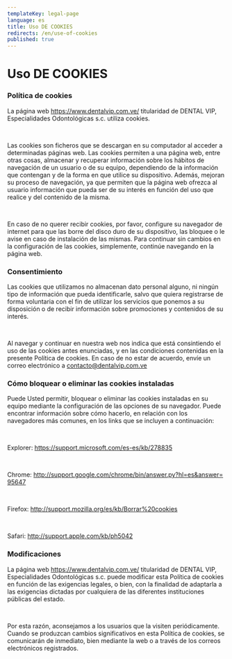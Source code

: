 ```yaml
---
templateKey: legal-page
language: es
title: Uso DE COOKIES
redirects: /en/use-of-cookies
published: true
---
```

<div class="dv-cookies-policy container-fluid dv-main-menu">
  <h1 class="dv-page-titles text-left">Uso DE COOKIES</h1>
  <h3 class="dv-page-titles text-left">Política de cookies</h3>
  <div class="paragraph-group">
    <p>
      La página web&nbsp;<a class="dv-link-green" href="/"
        >https://www.dentalvip.com.ve/</a
      >
      titularidad de DENTAL VIP, Especialidades Odontológicas s.c. utiliza
      cookies.
    </p>
    <br />
    <p>
      Las cookies son ficheros que se descargan en su computador al acceder a
      determinadas páginas web. Las cookies permiten a una página web, entre
      otras cosas, almacenar y recuperar información sobre los hábitos de
      navegación de un usuario o de su equipo, dependiendo de la información que
      contengan y de la forma en que utilice su dispositivo. Además, mejoran su
      proceso de navegación, ya que permiten que la página web ofrezca al
      usuario información que pueda ser de su interés en función del uso que
      realice y del contenido de la misma.
    </p>
    <br />
    <p>
      En caso de no querer recibir cookies, por favor, configure su navegador de
      internet para que las borre del disco duro de su dispositivo, las bloquee
      o le avise en caso de instalación de las mismas. Para continuar sin
      cambios en la configuración de las cookies, simplemente, continúe
      navegando en la página web.
    </p>
  </div>
  <h3 class="dv-page-titles text-left">Consentimiento</h3>
  <div class="paragraph-group">
    <p>
      Las cookies que utilizamos no almacenan dato personal alguno, ni ningún
      tipo de información que pueda identificarle, salvo que quiera registrarse
      de forma voluntaria con el fin de utilizar los servicios que ponemos a su
      disposición o de recibir información sobre promociones y contenidos de su
      interés.
    </p>
    <br />
    <p>
      Al navegar y continuar en nuestra web nos indica que está consintiendo el
      uso de las cookies antes enunciadas, y en las condiciones contenidas en la
      presente Política de cookies. En caso de no estar de acuerdo, envíe un
      correo electrónico a
      <a class="dv-link-green" href="mailto:contacto@dentalvip.com.ve"
        >contacto@dentalvip.com.ve</a
      >
    </p>
  </div>
  <h3 class="dv-page-titles text-left">
    Cómo bloquear o eliminar las cookies instaladas
  </h3>
  <div class="paragraph-group">
    <p>
      Puede Usted permitir, bloquear o eliminar las cookies instaladas en su
      equipo mediante la configuración de las opciones de su navegador. Puede
      encontrar información sobre cómo hacerlo, en relación con los navegadores
      más comunes, en los links que se incluyen a continuación:
    </p>
    <br />
    <p>
      Explorer:
      <a
        target="_blank"
        rel="noopener noreferrer"
        class="dv-link-green"
        href="https://support.microsoft.com/es-es/kb/278835"
        style="word-break: break-all;"
        >https://support.microsoft.com/es-es/kb/278835</a
      >
    </p>
    <br />
    <p>
      Chrome:
      <a
        target="_blank"
        rel="noopener noreferrer"
        class="dv-link-green"
        href="http://support.google.com/chrome/bin/answer.py?hl=es&amp;answer=95647"
        style="word-break: break-all;"
        >http://support.google.com/chrome/bin/answer.py?hl=es&amp;answer=95647</a
      >
    </p>
    <br />
    <p>
      Firefox:
      <a
        target="_blank"
        rel="noopener noreferrer"
        class="dv-link-green"
        href="http://support.mozilla.org/es/kb/Borrar%20cookies"
        style="word-break: break-all;"
        >http://support.mozilla.org/es/kb/Borrar%20cookies</a
      >
    </p>
    <br />
    <p>
      Safari:
      <a
        target="_blank"
        rel="noopener noreferrer"
        class="dv-link-green"
        href="http://support.apple.com/kb/ph5042"
        style="word-break: break-all;"
        >http://support.apple.com/kb/ph5042</a
      >
    </p>
  </div>
  <h3 class="dv-page-titles text-left">Modificaciones</h3>
  <div class="paragraph-group">
    <p>
      La página web
      <a class="dv-link-green" href="/">https://www.dentalvip.com.ve/</a>
      titularidad de DENTAL VIP, Especialidades Odontológicas s.c. puede
      modificar esta Política de cookies en función de las exigencias legales, o
      bien, con la finalidad de adaptarla a las exigencias dictadas por
      cualquiera de las diferentes instituciones públicas del estado.
    </p>
    <br />
    <p>
      Por esta razón, aconsejamos a los usuarios que la visiten periódicamente.
      Cuando se produzcan cambios significativos en esta Política de cookies, se
      comunicarán de inmediato, bien mediante la web o a través de los correos
      electrónicos registrados.
    </p>
  </div>
</div>

